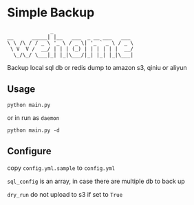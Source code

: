 # Simple Backup
```
              _
__      _____| |__   ___  _ __ ___   ___
\ \ /\ / / _ \ '_ \ / _ \| '_ ` _ \ / _ \
 \ V  V /  __/ | | | (_) | | | | | |  __/
  \_/\_/ \___|_| |_|\___/|_| |_| |_|\___|
```
Backup local sql db or redis dump to amazon s3, qiniu or aliyun

## Usage
```
python main.py
```
or in run as `daemon`
```
python main.py -d
```

## Configure
copy `config.yml.sample` to `config.yml`

`sql_config` is an array, in case there are multiple db to back up

`dry_run` do not upload to s3 if set to `True`
